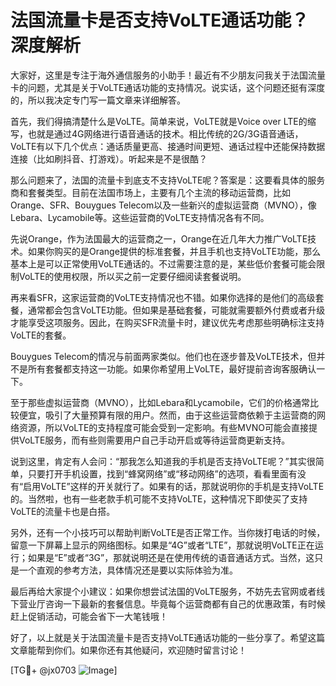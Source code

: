 # 法国流量卡是否支持VoLTE通话功能？深度解析

大家好，这里是专注于海外通信服务的小助手！最近有不少朋友问我关于法国流量卡的问题，尤其是关于VoLTE通话功能的支持情况。说实话，这个问题还挺有深度的，所以我决定专门写一篇文章来详细解答。

首先，我们得搞清楚什么是VoLTE。简单来说，VoLTE就是Voice over LTE的缩写，也就是通过4G网络进行语音通话的技术。相比传统的2G/3G语音通话，VoLTE有以下几个优点：通话质量更高、接通时间更短、通话过程中还能保持数据连接（比如刷抖音、打游戏）。听起来是不是很酷？

那么问题来了，法国的流量卡到底支不支持VoLTE呢？答案是：这要看具体的服务商和套餐类型。目前在法国市场上，主要有几个主流的移动运营商，比如Orange、SFR、Bouygues Telecom以及一些新兴的虚拟运营商（MVNO），像Lebara、Lycamobile等。这些运营商的VoLTE支持情况各有不同。

先说Orange，作为法国最大的运营商之一，Orange在近几年大力推广VoLTE技术。如果你购买的是Orange提供的标准套餐，并且手机也支持VoLTE功能，那么基本上是可以正常使用VoLTE通话的。不过需要注意的是，某些低价套餐可能会限制VoLTE的使用权限，所以买之前一定要仔细阅读套餐说明。

再来看SFR，这家运营商的VoLTE支持情况也不错。如果你选择的是他们的高级套餐，通常都会包含VoLTE功能。但如果是基础套餐，可能就需要额外付费或者升级才能享受这项服务。因此，在购买SFR流量卡时，建议优先考虑那些明确标注支持VoLTE的套餐。

Bouygues Telecom的情况与前面两家类似。他们也在逐步普及VoLTE技术，但并不是所有套餐都支持这一功能。如果你希望用上VoLTE，最好提前咨询客服确认一下。

至于那些虚拟运营商（MVNO），比如Lebara和Lycamobile，它们的价格通常比较便宜，吸引了大量预算有限的用户。然而，由于这些运营商依赖于主运营商的网络资源，所以VoLTE的支持程度可能会受到一定影响。有些MVNO可能会直接提供VoLTE服务，而有些则需要用户自己手动开启或等待运营商更新支持。

说到这里，肯定有人会问：“那我怎么知道我的手机是否支持VoLTE呢？”其实很简单，只要打开手机设置，找到“蜂窝网络”或“移动网络”的选项，看看里面有没有“启用VoLTE”这样的开关就行了。如果有的话，那就说明你的手机是支持VoLTE的。当然啦，也有一些老款手机可能不支持VoLTE，这种情况下即使买了支持VoLTE的流量卡也是白搭。

另外，还有一个小技巧可以帮助判断VoLTE是否正常工作。当你拨打电话的时候，留意一下屏幕上显示的网络图标。如果是“4G”或者“LTE”，那就说明VoLTE正在运行；如果是“E”或者“3G”，那就说明还是在使用传统的语音通话方式。当然，这只是一个直观的参考方法，具体情况还是要以实际体验为准。

最后再给大家提个小建议：如果你想尝试法国的VoLTE服务，不妨先去官网或者线下营业厅咨询一下最新的套餐信息。毕竟每个运营商都有自己的优惠政策，有时候赶上促销活动，可能会省下一大笔钱哦！

好了，以上就是关于法国流量卡是否支持VoLTE通话功能的一些分享了。希望这篇文章能帮到你们。如果你还有其他疑问，欢迎随时留言讨论！

[TG💪+ @jx0703 ![Image](https://github.com/user-attachments/assets/dbca1d08-cadb-493c-b0ec-ad6f7a83f270)]
